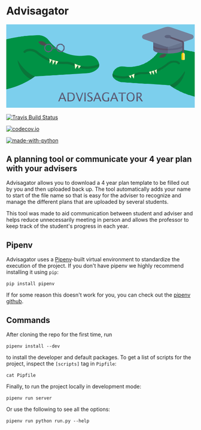 # Advisagator

![Image of Logo](https://raw.githubusercontent.com/GatorEducator/advisagator/master/.github/advisagator.png)

[![Travis Build Status](https://travis-ci.com/GatorEducator/quizagator.svg?branch=master)](https://travis-ci.com/GatorEducator/advisagator)
<!-- [![Docker Cloud Build Status](https://img.shields.io/docker/cloud/build/gatoreducator/quizagator.svg?style=popout)](https://hub.docker.com/r/gatoreducator/quizagator) -->
[![codecov.io](http://codecov.io/github/GatorEducator/advisagator/coverage.svg?branch=master)](http://codecov.io/github/GatorEducator/advisagator?branch=master)
<!-- [![All Contributors](https://img.shields.io/badge/all_contributors-4-orange.svg?style=flat)](#contributors) -->
[![made-with-python](https://img.shields.io/badge/Made%20with-Python-blue.svg)](https://www.python.org/)

## A planning tool or communicate your 4 year plan with your advisers

Advisagator allows you to download a 4 year plan template to be filled out by you
and then uploaded back up. The tool automatically adds your name to start of the
file name so that is easy for the adviser to recognize and manage the different plans
that are uploaded by several students.

This tool was made to aid communication between student and adviser and helps reduce
unnecessarily meeting in person and allows the professor to keep track of the student's
progress in each year.


## Pipenv

Advisagator uses a [Pipenv](https://project/pipenv/)-built virtual environment
to standardize the execution of the project. If you don't have pipenv we highly
recommend installing it using `pip`:

```
pip install pipenv
```

If for some reason this doesn't work for you, you can check out the [pipenv
github](https://github.com/pypa/pipenv).

## Commands

After cloning the repo for the first time, run

```
pipenv install --dev
```

to install the developer and default packages. To get a list of scripts for the
project, inspect the `[scripts]` tag in `Pipfile`:

```
cat Pipfile
```

Finally, to run the project locally in development mode:

```
pipenv run server
```

Or use the following to see all the options:

```
pipenv run python run.py --help
```

<!-- ## Docker

There is a docker image published to
[gatoreducator/quizagator](https://hub.docker.com/r/gatoreducator/quizagator).
There are two main parts of configuration: specifying a secret in the
`FLASK_SECRET_KEY` environment variable, and forwarding the desired outer port
to `80` inside the container. The following command does both:

```
docker run --name quizagator -p 5000:80 -e FLASK_SECRET_KEY=d2dbb3 gatoreducator/quizagator:0.0.1-dev
```

Additionally, developers can use `pipenv run create-image` and `pipenv run
image` to run a development container -- this is not to be deployed to
production. -->

